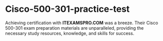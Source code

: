 # Cisco-500-301-practice-test
Achieving certification with **ITEXAMSPRO.COM** was a breeze. Their Cisco 500-301 exam preparation materials are unparalleled, providing the necessary study resources, knowledge, and skills for success.
